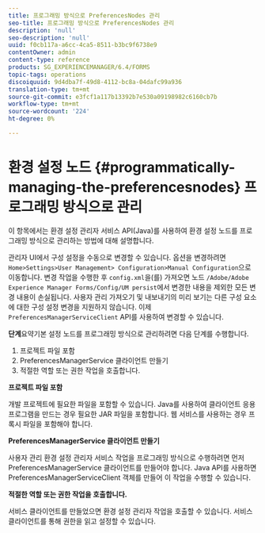 ```yaml
---
title: 프로그래밍 방식으로 PreferencesNodes 관리
seo-title: 프로그래밍 방식으로 PreferencesNodes 관리
description: 'null'
seo-description: 'null'
uuid: f0cb117a-a6cc-4ca5-8511-b3bc9f6738e9
contentOwner: admin
content-type: reference
products: SG_EXPERIENCEMANAGER/6.4/FORMS
topic-tags: operations
discoiquuid: 9d4dba7f-49d8-4112-bc8a-04dafc99a936
translation-type: tm+mt
source-git-commit: e3fcf1a117b13392b7e530a09198982c6160cb7b
workflow-type: tm+mt
source-wordcount: '224'
ht-degree: 0%

---
```



# 환경 설정 노드 {#programmatically-managing-the-preferencesnodes} 프로그래밍 방식으로 관리

이 항목에서는 환경 설정 관리자 서비스 API(Java)를 사용하여 환경 설정 노드를 프로그래밍 방식으로 관리하는 방법에 대해 설명합니다.

관리자 UI에서 구성 설정을 수동으로 변경할 수 있습니다. 옵션을 변경하려면 `Home>Settings>User Management> Configuration>Manual Configuration`으로 이동합니다. 변경 작업을 수행한 후 `config.xml`을(를) 가져오면 노드 `/Adobe/Adobe Experience Manager Forms/Config/UM persist`에서 변경한 내용을 제외한 모든 변경 내용이 손실됩니다. 사용자 관리 가져오기 및 내보내기의 미리 보기는 다른 구성 요소에 대한 구성 설정 변경을 지원하지 않습니다. 이제 `PreferencesManagerServiceClient` API를 사용하여 변경할 수 있습니다.

**단계**&#x200B;요약기본 설정 노드를 프로그래밍 방식으로 관리하려면 다음 단계를 수행합니다.

1. 프로젝트 파일 포함
1. PreferencesManagerService 클라이언트 만들기
1. 적절한 역할 또는 권한 작업을 호출합니다.

**프로젝트 파일 포함**

개발 프로젝트에 필요한 파일을 포함할 수 있습니다. Java를 사용하여 클라이언트 응용 프로그램을 만드는 경우 필요한 JAR 파일을 포함합니다. 웹 서비스를 사용하는 경우 프록시 파일을 포함해야 합니다.

**PreferencesManagerService 클라이언트 만들기**

사용자 관리 환경 설정 관리자 서비스 작업을 프로그래밍 방식으로 수행하려면 먼저 PreferencesManagerService 클라이언트를 만들어야 합니다. Java API를 사용하면 PreferencesManagerServiceClient 객체를 만들어 이 작업을 수행할 수 있습니다.

**적절한 역할 또는 권한 작업을 호출합니다.**

서비스 클라이언트를 만들었으면 환경 설정 관리자 작업을 호출할 수 있습니다. 서비스 클라이언트를 통해 권한을 읽고 설정할 수 있습니다.
